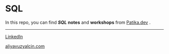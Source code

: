 # SQL

In this repo, you can find ***SQL*** **notes** and **workshops** from [Patika.dev](https://www.patika.dev/tr) .

---

[LinkedIn](https://www.linkedin.com/in/ali-yavuz-yalcin/)

[aliyavuzyalcin.com](https://www.aliyavuzyalcin.com)